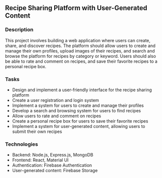 ## Recipe Sharing Platform with User-Generated Content

### Description

This project involves building a web application where users can create, share, and discover recipes. The platform should allow users to create and manage their own profiles, upload images of their recipes, and search and browse the platform for recipes by category or keyword. Users should also be able to rate and comment on recipes, and save their favorite recipes to a personal recipe box.

### Tasks

- Design and implement a user-friendly interface for the recipe sharing platform
- Create a user registration and login system
- Implement a system for users to create and manage their profiles
- Develop a search and browsing system for users to find recipes
- Allow users to rate and comment on recipes
- Create a personal recipe box for users to save their favorite recipes
- Implement a system for user-generated content, allowing users to submit their own recipes

### Technologies

- Backend: Node.js, Express.js, MongoDB
- Frontend: React, Material UI
- Authentication: Firebase Authentication
- User-generated content: Firebase Storage

